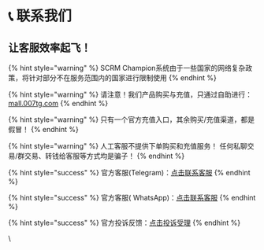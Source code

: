 # 📞 联系我们

## 让客服效率起飞！

{% hint style="warning" %}
SCRM Champion系统由于一些国家的网络复杂政策，将针对部分不在服务范围内的国家进行限制使用
{% endhint %}

{% hint style="warning" %}
请注意！我们产品购买与充值，只通过自助进行：[mall.007tg.com](https://mall.007tg.com/)
{% endhint %}

{% hint style="warning" %}
只有一个官方充值入口，其余购买/充值渠道，都是假冒！&#x20;
{% endhint %}

{% hint style="warning" %}
人工客服不提供下单购买和充值服务！ 任何私聊交易/群交易、转钱给客服等方式均是骗子！
{% endhint %}

{% hint style="success" %}
官方客服(Telegram)：[点击联系客服](https://007tg.com/ccs/champion_oth)
{% endhint %}

{% hint style="success" %}
官方客服( WhatsApp)：[点击联系客服](https://007tg.com/ccs/champion_evtwa)
{% endhint %}

{% hint style="success" %}
官方投诉反馈：[点击投诉受理](https://t.me/vonkinbot?start=0_0_8)
{% endhint %}



\
